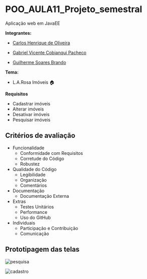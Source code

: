 # POO_AULA11_Projeto_semestral
Aplicação web em JavaEE

**Integrantes:**
- [Carlos Henrique de Oliveira](https://github.com/carlosoliveira397)

- [Gabriel Vicente Cobianqui Pacheco](https://github.com/GabrielVCP)

- [Guilherme Soares Brando](https://github.com/AceSkyes)

**Tema:**
- L.A.Rosa Imóveis :house:

**Requisitos**
- Cadastrar imóveis
- Alterar imóveis
- Desativar imóveis
- Pesquisar imóveis

## Critérios de avaliação
- Funcionalidade
    - Conformidade com Requisitos
    - Corretude do Código
    - Robustez
- Qualidade do Código
    - Legibilidade
    - Organização
    - Comentários
- Documentação
    - Documentação Externa
- Extras
    - Testes Unitários
    - Performance
    - Uso do GitHub
- Individuais
    - Participação e Contribuição
    - Comunicação


## Prototipagem das telas

![pesquisa](https://i.imgur.com/igHps9C.png)

![cadastro](https://i.imgur.com/XBk3zbu.png)

